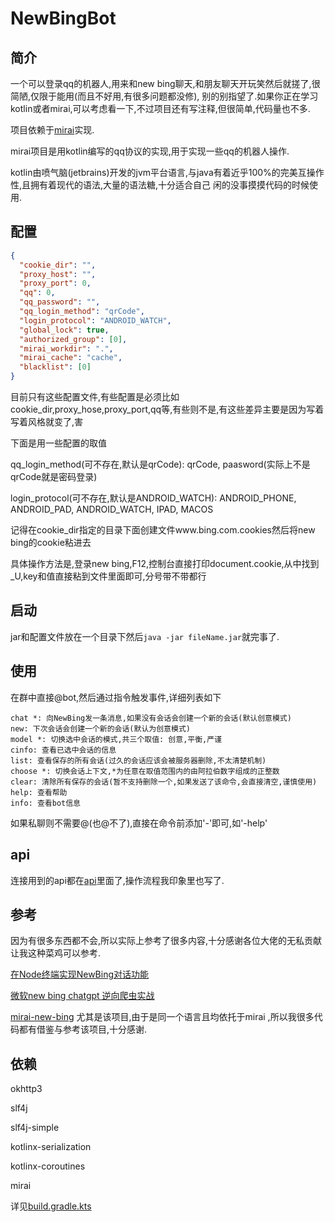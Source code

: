 # NewBingBot

## 简介

一个可以登录qq的机器人,用来和new bing聊天,和朋友聊天开玩笑然后就搓了,很简陋,仅限于能用(而且不好用,有很多问题都没修),
别的别指望了.如果你正在学习kotlin或者mirai,可以考虑看一下,不过项目还有写注释,但很简单,代码量也不多.

项目依赖于[mirai](https://github.com/mamoe/mirai)实现.

mirai项目是用kotlin编写的qq协议的实现,用于实现一些qq的机器人操作.

kotlin由喷气脑(jetbrains)开发的jvm平台语言,与java有着近乎100%的完美互操作性,且拥有着现代的语法,大量的语法糖,十分适合自己
闲的没事摸摸代码的时候使用.

## 配置
```json
{
  "cookie_dir": "",
  "proxy_host": "",
  "proxy_port": 0,
  "qq": 0,
  "qq_password": "",
  "qq_login_method": "qrCode",
  "login_protocol": "ANDROID_WATCH",
  "global_lock": true,
  "authorized_group": [0],
  "mirai_workdir": ".",
  "mirai_cache": "cache",
  "blacklist": [0]
}
```
目前只有这些配置文件,有些配置是必须比如cookie_dir,proxy_hose,proxy_port,qq等,有些则不是,有这些差异主要是因为写着
写着风格就变了,害

下面是用一些配置的取值

qq_login_method(可不存在,默认是qrCode): qrCode, paasword(实际上不是qrCode就是密码登录)

login_protocol(可不存在,默认是ANDROID_WATCH): ANDROID_PHONE, ANDROID_PAD, ANDROID_WATCH, IPAD, MACOS

记得在cookie_dir指定的目录下面创建文件www.bing.com.cookies然后将new bing的cookie粘进去

具体操作方法是,登录new bing,F12,控制台直接打印document.cookie,从中找到_U,key和值直接粘到文件里面即可,分号带不带都行

## 启动
jar和配置文件放在一个目录下然后`java -jar fileName.jar`就完事了.

## 使用
在群中直接@bot,然后通过指令触发事件,详细列表如下
```text
chat *: 向NewBing发一条消息,如果没有会话会创建一个新的会话(默认创意模式)
new: 下次会话会创建一个新的会话(默认为创意模式)
model *: 切换选中会话的模式,共三个取值: 创意,平衡,严谨
cinfo: 查看已选中会话的信息
list: 查看保存的所有会话(过久的会话应该会被服务器删除,不太清楚机制)
choose *: 切换会话上下文,*为任意在取值范围内的由阿拉伯数字组成的正整数
clear: 清除所有保存的会话(暂不支持删除一个,如果发送了该命令,会直接清空,谨慎使用)
help: 查看帮助
info: 查看bot信息
```
如果私聊则不需要@(也@不了),直接在命令前添加'-'即可,如'-help'

## api
连接用到的api都在[api](api.md)里面了,操作流程我印象里也写了.

## 参考
因为有很多东西都不会,所以实际上参考了很多内容,十分感谢各位大佬的无私贡献让我这种菜鸡可以参考.

[在Node终端实现NewBing对话功能](https://juejin.cn/post/7223563681878655037#heading-11)

[微软new bing chatgpt 逆向爬虫实战](https://zhuanlan.zhihu.com/p/609240938)

[mirai-new-bing](https://github.com/cssxsh/mirai-new-bing/tree/main) 尤其是该项目,由于是同一个语言且均依托于mirai
,所以我很多代码都有借鉴与参考该项目,十分感谢.

## 依赖
okhttp3

slf4j

slf4j-simple

kotlinx-serialization

kotlinx-coroutines

mirai

详见[build.gradle.kts](build.gradle.kts)